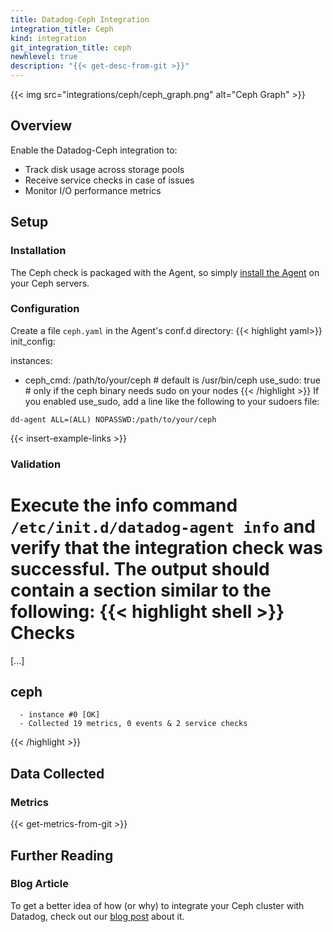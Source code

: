 ```yaml
---
title: Datadog-Ceph Integration
integration_title: Ceph
kind: integration
git_integration_title: ceph
newhlevel: true
description: "{{< get-desc-from-git >}}"
---
```


{{< img src="integrations/ceph/ceph_graph.png" alt="Ceph Graph" >}}

## Overview

Enable the Datadog-Ceph integration to:

  * Track disk usage across storage pools
  * Receive service checks in case of issues
  * Monitor I/O performance metrics

## Setup
### Installation

The Ceph check is packaged with the Agent, so simply [install the Agent](https://app.datadoghq.com/account/settings#agent) on your Ceph servers.

### Configuration

Create a file `ceph.yaml` in the Agent's conf.d directory:
{{< highlight yaml>}}
init_config:

instances:
  - ceph_cmd: /path/to/your/ceph # default is /usr/bin/ceph
    use_sudo: true               # only if the ceph binary needs sudo on your nodes
{{< /highlight >}}
If you enabled use_sudo, add a line like the following to your sudoers file:

```
dd-agent ALL=(ALL) NOPASSWD:/path/to/your/ceph
```

{{< insert-example-links >}}

### Validation

Execute the info command `/etc/init.d/datadog-agent info` and verify that the integration check was successful. The output should contain a section similar to the following:
{{< highlight shell >}}
Checks
======

  [...]

  ceph
  ----
      - instance #0 [OK]
      - Collected 19 metrics, 0 events & 2 service checks
{{< /highlight >}}

## Data Collected
### Metrics

{{< get-metrics-from-git >}}

## Further Reading
### Blog Article
To get a better idea of how (or why) to integrate your Ceph cluster with Datadog, check out our [blog post](https://www.datadoghq.com/blog/monitor-ceph-datadog/) about it.
